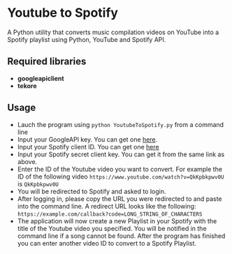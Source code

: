 # Youtube to Spotify
A Python utility that converts music compilation videos on YouTube into a Spotify playlist using Python, YouTube and Spotify API.

## Required libraries
* **googleapiclient**
* **tekore**

## Usage
* Lauch the program using `python YoutubeToSpotify.py` from a command line
* Input your GoogleAPI key. You can get one [here](https://developers.google.com/youtube/v3/getting-started).
* Input your Spotify client ID. You can get one [here](https://developer.spotify.com/documentation/general/guides/authorization/app-settings/)
* Input your Spotify secret client key. You can get it from the same link as above.
* Enter the ID of the Youtube video you want to convert. For example the ID of the following video `https://www.youtube.com/watch?v=QkKpbkpwv0U` is `QkKpbkpwv0U`
* You will be redirected to Spotify and asked to login.
* After logging in, please copy the URL you were redirected to and paste into the command line. A redirect URL looks like the following: `https://example.com/callback?code=LONG_STRING_OF_CHARACTERS`
* The application will now create a new Playlist in your Spotify with the title of the Youtube video you specified. You will be notified in the command line if a song cannot be found. After the program has finished you can enter another video ID to convert to a Spotify Playlist.
